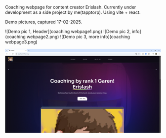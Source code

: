Coaching webpage for content creator Erislash. Currently under development as a side project by me(tapptorp).
Using vite + react.

Demo pictures, captured 17-02-2025.

![Demo pic 1, Header](coaching webpage1.png)
![Demo pic 2, info](coaching webpage2.png)
![Demo pic 3, more info](coaching webpage3.png)

![Demo pic 1, Header](https://github.com/tapptorp/webpage-project/blob/main/coachingWebpage1.png?raw=true)
